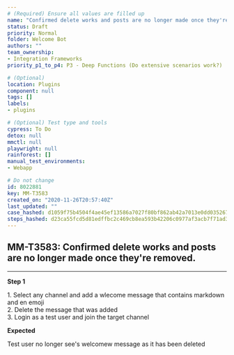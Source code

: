 ```yaml
---
# (Required) Ensure all values are filled up
name: "Confirmed delete works and posts are no longer made once they're removed."
status: Draft
priority: Normal
folder: Welcome Bot
authors: ""
team_ownership: 
- Integration Frameworks
priority_p1_to_p4: P3 - Deep Functions (Do extensive scenarios work?)

# (Optional)
location: Plugins
component: null
tags: []
labels: 
- plugins

# (Optional) Test type and tools
cypress: To Do
detox: null
mmctl: null
playwright: null
rainforest: []
manual_test_environments: 
- Webapp

# Do not change
id: 8022881
key: MM-T3583
created_on: "2020-11-26T20:57:40Z"
last_updated: ""
case_hashed: d1059f75b4504f4ae45ef13586a7027f80bf862ab42a7013e0dd035267bfed3944731118d7b2e883990118f8efc5660d
steps_hashed: d23ca55fcd5d81edffbc2c469cb8ea593b42206c0977af3acb7f71ad3269bcf565c1ebb7806cdc0a73dbf983d4fd9bff
---
```


<!-- (Auto-generated) Based on frontmatter's "key" and "name" -->

## MM-T3583: Confirmed delete works and posts are no longer made once they're removed.

---

**Step 1**

1\. Select any channel and add a wlecome message that contains markdown and en emoji\
2\. Delete the message that was added\
3\. Login as a test user and join the target channel

**Expected**

Test user no longer see's welcomew message as it has been deleted
